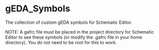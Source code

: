 gEDA_Symbols
============

The collection of custom gEDA symbols for Schematic Editor.



NOTE: A gafrc file must be placed in the project directory for Schematic Editor to see these symbols (or modify the .gafrc file in your home directory). You do not need to be root for this to work.
